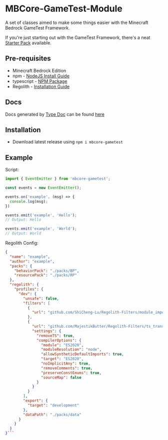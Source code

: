 # MBCore-GameTest-Module

A set of classes aimed to make some things easier with the Minecraft Bedrock GameTest Framework.

If you're just starting out with the GameTest Framework, there's a neat [Starter Pack](https://github.com/Bedrock-OSS/gametest-starter-project) available.

## Pre-requisites

- Minecraft Bedrock Edition
- npm - [NodeJS Install Guide](https://docs.npmjs.com/downloading-and-installing-node-js-and-npm#using-a-node-installer-to-install-nodejs-and-npm)
- typescript - [NPM Package](https://www.npmjs.com/package/typescript)
- Regolith - [Installation Guide](https://bedrock-oss.github.io/regolith/docs/installing)

## Docs

Docs generated by [Type Doc](https://typedoc.org/) can be found [here](https://majestikbutter.github.io/MBCore-GameTest-Module/)

## Installation

- Download latest release using `npm i mbcore-gametest`

## Example
Script:
```ts
import { EventEmitter } from 'mbcore-gametest';

const events = new EventEmitter();

events.on('example', (msg) => {
  console.log(msg);
})

events.emit('example', 'Hello');
// Output: Hello

events.emit('example', 'World');
// Output: World
```
Regolith Config:
```json
{
  "name": "example",
  "author": "example",
  "packs": {
    "behaviorPack": "./packs/BP",
    "resourcePack": "./packs/RP"
  },
  "regolith": {
    "profiles": {
      "dev": {
        "unsafe": false,
        "filters": [
          {
            "url": "github.com/ShiCheng-Lu/Regolith-Filters/module_importer"
          },
          {
            "url": "github.com/MajestikButter/Regolith-Filters/ts_transpiler",
            "settings": {
              "removeTS": true,
              "compilerOptions": {
                "module": "ES2020",
                "moduleResolution": "node",
                "allowSyntheticDefaultImports": true,
                "target": "ES2020",
                "noImplicitAny": true,
                "removeComments": true,
                "preserveConstEnums": true,
                "sourceMap": false
              }
            }
          }
        ],
        "export": {
          "target": "development"
        },
        "dataPath": "./packs/data"
      }
    }
  }
}```
